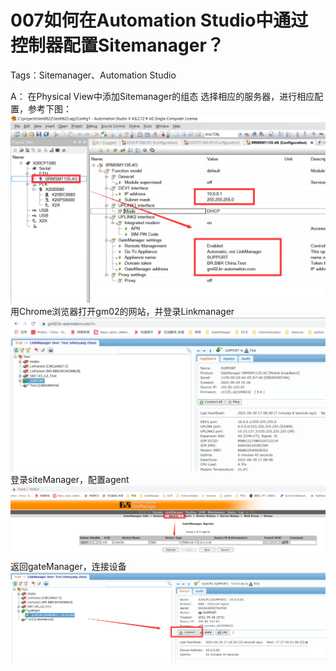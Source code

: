 # 007如何在Automation Studio中通过控制器配置Sitemanager？
Tags：Sitemanager、Automation Studio

A： 
在Physical View中添加Sitemanager的组态
选择相应的服务器，进行相应配置，参考下图：
![Img](./FILES/007如何在Automation%20Studio中通过控制器配置Sitemanager？.md/img-20220530013943.png)
用Chrome浏览器打开gm02的网站，并登录Linkmanager
![Img](./FILES/007如何在Automation%20Studio中通过控制器配置Sitemanager？.md/img-20220530013955.png)
登录siteManager，配置agent
![Img](./FILES/007如何在Automation%20Studio中通过控制器配置Sitemanager？.md/img-20220530014003.png)
返回gateManager，连接设备
![Img](./FILES/007如何在Automation%20Studio中通过控制器配置Sitemanager？.md/img-20220530014012.png)
